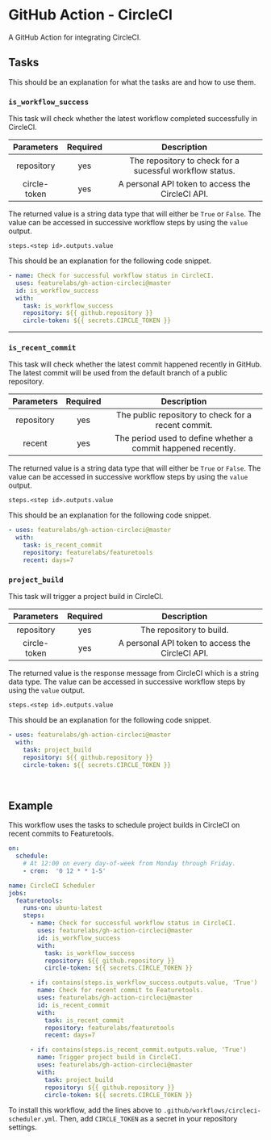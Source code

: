 # GitHub Action - CircleCI

A GitHub Action for integrating CircleCI.

## Tasks

This should be an explanation for what the tasks are and how to use them.

### `is_workflow_success`

This task will check whether the latest workflow completed successfully in CircleCI. 

|  Parameters  | Required |                  Description                     |
|:------------:|:--------:|:------------------------------------------------:|
|  repository  |    yes   |    The repository to check for a sucessful workflow status.   |
| circle-token |    yes   | A personal API token to access the CircleCI API. |

The returned value is a string data type that will either be `True` or `False`. The value can be accessed in successive workflow steps by using the `value` output.

```
steps.<step id>.outputs.value
```

This should be an explanation for the following code snippet.

```yaml
- name: Check for successful workflow status in CircleCI.
  uses: featurelabs/gh-action-circleci@master
  id: is_workflow_success
  with:
    task: is_workflow_success
    repository: ${{ github.repository }}
    circle-token: ${{ secrets.CIRCLE_TOKEN }}
```

<hr>

### `is_recent_commit`

This task will check whether the latest commit happened recently in GitHub. The latest commit will be used from the default branch of a public repository.

|  Parameters  | Required | Description |
|:------------:|:--------:|:-----------:|
|  repository  |    yes   | The public repository to check for a recent commit. |
|    recent    |    yes   | The period used to define whether a commit happened recently. |

The returned value is a string data type that will either be `True` or `False`. The value can be accessed in successive workflow steps by using the `value` output.

```
steps.<step id>.outputs.value
```

This should be an explanation for the following code snippet.

```yaml
- uses: featurelabs/gh-action-circleci@master
  with:
    task: is_recent_commit
    repository: featurelabs/featuretools
    recent: days=7
```

### `project_build`

This task will trigger a project build in CircleCI.

|  Parameters  | Required | Description |
|:------------:|:--------:|:-----------:|
|  repository  |    yes   | The repository to build. |
| circle-token |    yes   | A personal API token to access the CircleCI API. |

The returned value is the response message from CircleCI which is a string data type. The value can be accessed in successive workflow steps by using the `value` output.

```
steps.<step id>.outputs.value
```

This should be an explanation for the following code snippet.

```yaml
- uses: featurelabs/gh-action-circleci@master
  with:
    task: project_build
    repository: ${{ github.repository }}
    circle-token: ${{ secrets.CIRCLE_TOKEN }}
```

<br>

## Example

This workflow uses the tasks to schedule project builds in CircleCI on recent commits to Featuretools.

```yaml
on:
  schedule:
    # At 12:00 on every day-of-week from Monday through Friday.
    - cron:  '0 12 * * 1-5'

name: CircleCI Scheduler
jobs:
  featuretools:
    runs-on: ubuntu-latest
    steps:
      - name: Check for successful workflow status in CircleCI.
        uses: featurelabs/gh-action-circleci@master
        id: is_workflow_success
        with:
          task: is_workflow_success
          repository: ${{ github.repository }}
          circle-token: ${{ secrets.CIRCLE_TOKEN }}

      - if: contains(steps.is_workflow_success.outputs.value, 'True')
        name: Check for recent commit to Featuretools.
        uses: featurelabs/gh-action-circleci@master
        id: is_recent_commit
        with:
          task: is_recent_commit
          repository: featurelabs/featuretools
          recent: days=7

      - if: contains(steps.is_recent_commit.outputs.value, 'True')
        name: Trigger project build in CircleCI.
        uses: featurelabs/gh-action-circleci@master
        with:
          task: project_build
          repository: ${{ github.repository }}
          circle-token: ${{ secrets.CIRCLE_TOKEN }}
```

To install this workflow, add the lines above to `.github/workflows/circleci-scheduler.yml`. Then, add `CIRCLE_TOKEN` as a secret in your repository settings.
